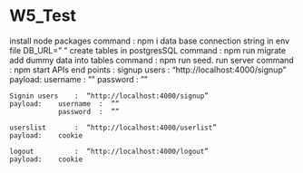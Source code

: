 # W5_Test

install node packages  command : npm i
data base connection string in env file  DB_URL=” ”
create tables in postgresSQL  command : npm run migrate
add dummy data into tables  command : npm run seed.
run server   command : npm start
APIs end points :
	signup users    :  “http://localhost:4000/signup”
	payload:    username  :  ””
			    password  :  ”” 
		
	Signin users    :  “http://localhost:4000/signup”
	payload:    username  :  ””
			    password  :  ”” 

	userslist       :  “http://localhost:4000/userlist”
	payload:    cookie

	logout          :  “http://localhost:4000/logout”
	payload:    cookie